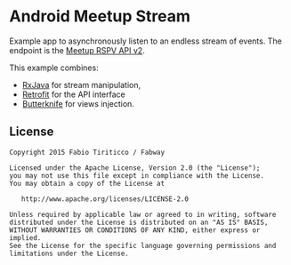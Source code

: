 Android Meetup Stream
=====================

Example app to asynchronously listen to an endless stream of events. The endpoint is the [Meetup RSPV API v2](http://www.meetup.com/meetup_api/docs/2/rsvps/).

This example combines:

* [RxJava](https://github.com/ReactiveX/RxJava) for stream manipulation,
* [Retrofit](http://stackoverflow.com/questions/36603368/android-retrofit-2-rxjava-listen-to-endless-stream) for the API interface
* [Butterknife](http://jakewharton.github.io/butterknife/) for views injection.

License
--------

    Copyright 2015 Fabio Tiriticco / Fabway

    Licensed under the Apache License, Version 2.0 (the "License");
    you may not use this file except in compliance with the License.
    You may obtain a copy of the License at

       http://www.apache.org/licenses/LICENSE-2.0

    Unless required by applicable law or agreed to in writing, software
    distributed under the License is distributed on an "AS IS" BASIS,
    WITHOUT WARRANTIES OR CONDITIONS OF ANY KIND, either express or implied.
    See the License for the specific language governing permissions and
    limitations under the License.

